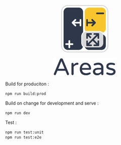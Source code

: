 
<p align="center"><img width="150" src="./areas-logo.png" alt="Areas logo"></p>
<p align="center"><img width="200" src="./areas-title.png" alt="Areas logo"></p>


Build for produciton :
```
npm run build:prod
```

Build on change for development and serve :
```
npm run dev
```

Test :
```
npm run test:unit
npm run test:e2e
```
